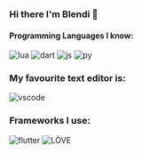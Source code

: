 ### Hi there I'm Blendi 👋

#### Programming Languages I know:
![lua](https://img.shields.io/badge/Lua-2C2D72?style=for-the-badge&logo=lua&logoColor=white)
![dart](https://img.shields.io/badge/Dart-0175C2?style=for-the-badge&logo=dart&logoColor=white)
![js](https://img.shields.io/badge/JavaScript-F7DF1E?style=for-the-badge&logo=javascript&logoColor=black)
![py](https://img.shields.io/badge/Python-3776AB?style=for-the-badge&logo=python&logoColor=white)

### My favourite text editor is:
![vscode](https://camo.githubusercontent.com/08137438d7b2ef11316846435bd7dc16651a171724649d0f6c5ad1b18164479c/68747470733a2f2f696d672e736869656c64732e696f2f62616467652f56697375616c25323053747564696f253230436f64652d3030374143433f7374796c653d666f722d7468652d6261646765266c6f676f3d56697375616c25323053747564696f253230436f6465266c6f676f436f6c6f723d7768697465)

### Frameworks I use:
![flutter](https://img.shields.io/badge/-FLUTTER-informational?style=for-the-badge&logo=flutter)
![LÖVE](https://img.shields.io/badge/-LÖVE-ff69b4?style=for-the-badge)


<!--
**lieve-blendi/lieve-blendi** is a ✨ _special_ ✨ repository because its `README.md` (this file) appears on your GitHub profile.

Here are some ideas to get you started:

- 🔭 I’m currently working on ...
- 🌱 I’m currently learning ...
- 👯 I’m looking to collaborate on ...
- 🤔 I’m looking for help with ...
- 💬 Ask me about ...
- 📫 How to reach me: ...
- 😄 Pronouns: ...
- ⚡ Fun fact: ...
-->
